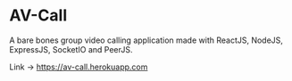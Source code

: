 # AV-Call
A bare bones group video calling application made with ReactJS, NodeJS, ExpressJS, SocketIO and PeerJS.

Link -> https://av-call.herokuapp.com
